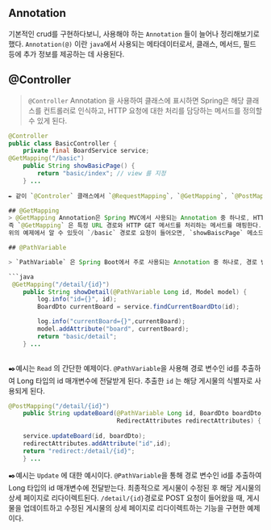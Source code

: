 ## Annotation

기본적인 crud를 구현하다보니, 사용해야 하는 `Annotation` 들이 늘어나 정리해보기로 했다. `Annotation(@)` 이란 `java`에서 사용되는 메타데이터로서, 클래스, 메서드, 필드 등에 추가 정보를 제공하는 데 사용된다.

## @Controller

> `@Controller` Annotation 을 사용하여 클래스에 표시하면 Spring은 해당 클래스를 컨트롤러로 인식하고, HTTP 요청에 대한 처리를 담당하는 메서드를 정의할 수 있게 된다.
```java
@Controller
public class BasicController {
 	private final BoardService service;
@GetMapping("/basic")
    public String showBasicPage() {
        return "basic/index"; // view 를 지정
    } ...
 
✒️ 같이 `@Controler` 클래스에서 `@RequestMapping`, `@GetMapping`, `@PostMapping` 와 같은 다양한 주석을 활용하여 매핑을 정의할 수 있게 된다.

## @GetMapping
> @GetMapping Annotation은 Spring MVC에서 사용되는 Annotation 중 하나로, HTTP GET 요청을 처리하는 메서드에 적용된다.
즉 `@GetMapping` 은 특정 URL 경로와 HTTP GET 메서드를 처리하는 메서드를 매핑한다.
위의 예제에서 알 수 있듯이 `/basic` 경로로 요청이 들어오면, `showBaiscPage` 메소드를 호출해 뷰를 지정해 보여주게 된다.

## @PathVariable 

> `PathVariable` 은 Spring Boot에서 주로 사용되는 Annotation 중 하나로, 경로 변수를 추출하여 메서드의 매개변수에 바인딩하는 데 사용됩니다. 주로 RESTful API에서 자원의 읽기(Read) 및 수정(Update) 삭제(Delete)에 사용된다.

```java
 @GetMapping("/detail/{id}") 
    public String showDetail(@PathVariable Long id, Model model) { 
        log.info("id={}", id);
        BoardDto currentBoard = service.findCurrentBoardDto(id);

        log.info("currentBoard={}",currentBoard);
        model.addAttribute("board", currentBoard); 
        return "basic/detail";
    } ...
    
   ```


✒️예시는 `Read` 의 간단한 예제이다. `@PathVariable`을 사용해 경로 변수인 id를 추출하여 Long 타입의 id 매개변수에 전달받게 된다. 추출한 `id` 는 해당 게시물의 식별자로 사용되게 된다.

```java
@PostMapping("/detail/{id}") 
    public String updateBoard(@PathVariable Long id, BoardDto boardDto,
                              RedirectAttributes redirectAttributes) {
      
    service.updateBoard(id, boardDto);
    redirectAttributes.addAttribute("id",id);
    return "redirect:/detail/{id}";
    } ...
```
✒️예시는 `Update` 에 대한 예시이다. `@PathVariable`을 통해 경로 변수인 id를 추출하여 Long 타입의 id 매개변수에 전달받는다. 최종적으로 게시물이 수정된 후 해당 게시물의 상세 페이지로 리다이렉트된다. `/detail/{id}`경로로 POST 요청이 들어왔을 때, 게시물을 업데이트하고 수정된 게시물의 상세 페이지로 리다이렉트하는 기능을 구현한 예제이다.
